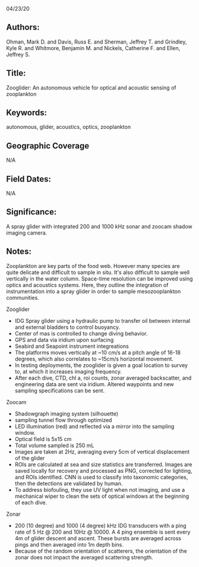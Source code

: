 04/23/20
## Authors:
Ohman, Mark D. and  Davis, Russ E. and Sherman, Jeffrey T. and Grindley, Kyle R. and Whitmore, Benjamin M. and Nickels, Catherine F. and Ellen, Jeffrey S.
## Title:
Zooglider: An autonomous vehicle for optical and acoustic sensing of zooplankton
## Keywords:
autonomous, glider, acoustics, optics, zooplankton
## Geographic Coverage
N/A
## Field Dates:
N/A
## Significance:
A spray glider with integrated 200 and 1000 kHz sonar and zoocam shadow imaging camera.

## Notes:
Zooplankton are key parts of the food web. However many species are quite delicate and difficult to sample in situ. It's also difficult to sample well vertically in the water column. Space-time resolution can be improved using optics and acoustics systems.  Here, they outline the integration of instrumentation into a spray glider in order to sample mesozooplankton communities.

Zooglider
- IDG Spray glider using a hydraulic pump to transfer oil between internal and external bladders to control buoyancy.
- Center of mas is controlled to change diving behavior.
- GPS and data via iridium upon surfacing
- Seabird and Seapoint instrument integreations
- The platforms moves vertically at ~10 cm/s at a pitch angle of 16-18 degrees, which also correlates to ~15cm/s horizontal movement.
- In testing deployments, the zooglider is given a goal location to survey to, at which it increases imaging frequency.
- After each dive, CTD, chl a, roi counts, zonar averaged backscatter, and engineering data are sent via iridium. Altered waypoints and new sampling specifications can be sent.

Zoocam
- Shadowgraph imaging system (silhouette)
- sampling tunnel flow through optimized
- LED illumination (red) and reflected via a mirror into the sampling window.
- Optical field is 5x15 cm
- Total volume sampled is 250 mL
- Images are taken at 2Hz, averaging every 5cm of vertical displacement of the glider
- ROIs are calculated at sea and size statistics are transferred. Images are saved locally for recovery and processed as PNG, corrected for lighting, and ROIs identified. CNN is used to classify into taxonomic categories, then the detections are validated by human.
- To address biofouling, they use UV light when not imaging, and use a mechanical wiper to clean the sets of optical windows at the beginning of each dive.

Zonar
- 200 (10 degree) and 1000 (4 degree) kHz IDG transducers with a ping rate of 5 Hz @ 200 and 10Hz @ 10000. A 4 ping ensemble is sent every 4m of glider descent and ascent. These bursts are averaged across pings and then averaged into 1m depth bins.
- Because of the random orientation of scatterers, the orientation of the zonar does not impact the averaged scattering strength.
